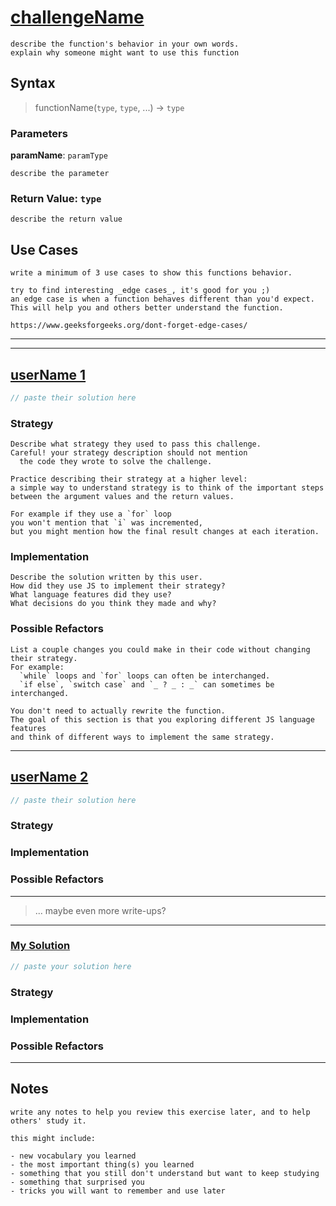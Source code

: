 # [challengeName](link-to-challenge)

```
describe the function's behavior in your own words.
explain why someone might want to use this function
```

## Syntax

> functionName(`type`, `type`, ...) -> `type`

### Parameters

**paramName**: `paramType`

```
describe the parameter
```

### Return Value: `type`

```
describe the return value
```

## Use Cases

```
write a minimum of 3 use cases to show this functions behavior.

try to find interesting _edge cases_, it's good for you ;)
an edge case is when a function behaves different than you'd expect.
This will help you and others better understand the function.

https://www.geeksforgeeks.org/dont-forget-edge-cases/
```

---
---

## [userName 1](link-to-user)

```js
// paste their solution here
```

### Strategy

```
Describe what strategy they used to pass this challenge.
Careful! your strategy description should not mention
  the code they wrote to solve the challenge.

Practice describing their strategy at a higher level:
a simple way to understand strategy is to think of the important steps
between the argument values and the return values.

For example if they use a `for` loop
you won't mention that `i` was incremented,
but you might mention how the final result changes at each iteration.
```

### Implementation

```
Describe the solution written by this user.
How did they use JS to implement their strategy?
What language features did they use?
What decisions do you think they made and why?
```

### Possible Refactors

```
List a couple changes you could make in their code without changing their strategy.
For example:
  `while` loops and `for` loops can often be interchanged.
  `if else`, `switch case` and `_ ? _ : _` can sometimes be interchanged.

You don't need to actually rewrite the function.
The goal of this section is that you exploring different JS language features
and think of different ways to implement the same strategy.
```

---

## [userName 2](link-to-user)

```js
// paste their solution here
```

### Strategy



### Implementation



### Possible Refactors


---

> ... maybe even more write-ups?

---

### [My Solution](link-to-you)

```js
// paste your solution here
```

### Strategy



### Implementation



### Possible Refactors



---

## Notes

```
write any notes to help you review this exercise later, and to help others' study it.

this might include:

- new vocabulary you learned
- the most important thing(s) you learned
- something that you still don't understand but want to keep studying
- something that surprised you
- tricks you will want to remember and use later
```
